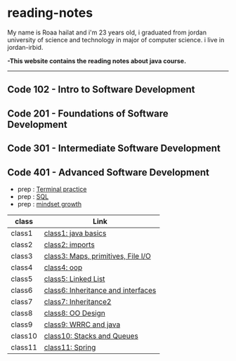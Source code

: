 # reading-notes
My name is Roaa hailat and i'm 23 years old, i graduated from jordan university of science and technology 
in major of computer science. i live in jordan-irbid.

**-This website contains the reading notes about java course.**

---------------------------------------------------------------------

## Code 102 - Intro to Software Development

## Code 201 - Foundations of Software Development

## Code 301 - Intermediate Software Development

## Code 401 - Advanced Software Development
  -  prep : [Terminal practice](https://roaa1298.github.io/reading-notes/TerminalPractice)  
  -  prep : [SQL](https://roaa1298.github.io/reading-notes/SQL)  
  -  prep : [mindset growth](https://roaa1298.github.io/reading-notes/Mindset-Growth)

  | class       | Link |
  | ----------- | ----------- |
  | class1      | [class1: java basics](https://roaa1298.github.io/reading-notes/java-basics)       |
  | class2      | [class2: imports](https://roaa1298.github.io/reading-notes/Read2)       |
  | class3      | [class3: Maps, primitives, File I/O](https://roaa1298.github.io/reading-notes/Read3)       |
  | class4      | [class4: oop](https://roaa1298.github.io/reading-notes/Read4)       |
  | class5      | [class5: Linked List](https://roaa1298.github.io/reading-notes/Read5)       |
  | class6      | [class6: Inheritance and interfaces](https://roaa1298.github.io/reading-notes/Read6)       |
  | class7      | [class7: Inheritance2](https://roaa1298.github.io/reading-notes/Read7)       |
  | class8      | [class8: OO Design](https://roaa1298.github.io/reading-notes/Read8)       |
  | class9      | [class9: WRRC and java](https://roaa1298.github.io/reading-notes/Read9)       |
  | class10      | [class10: Stacks and Queues](https://roaa1298.github.io/reading-notes/Read10)       |
  | class11      | [class11: Spring](https://roaa1298.github.io/reading-notes/Read11)       |
  

